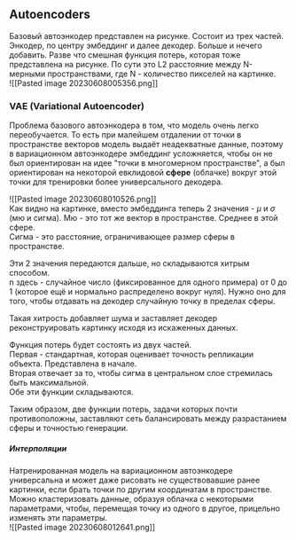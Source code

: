 ## Autoencoders  
Базовый автоэнкодер представлен на рисунке. Состоит из трех частей. Энкодер, по центру эмбеддинг и далее декодер. Больше и нечего добавить. Разве что смешная функция потерь, которая тоже представлена на рисунке. По сути это L2 расстояние между N-мерными пространствами, где N - количество пикселей на картинке.  
![[Pasted image 20230608005356.png]]  
  
### VAE (Variational Autoencoder)  
Проблема базового автоэнкодера в том, что модель очень легко переобучается. То есть при малейшем отдалении от точки в пространстве векторов модель выдаёт неадекватные данные, поэтому в вариационном автоэнкодере эмбеддинг усложняется, чтобы он не был ориентирован на идее "точки в многомерном пространстве", а был ориентирован на некоторой евклидовой **сфере** (облачке) вокруг этой точки для тренировки более универсального декодера.  
  
![[Pasted image 20230608010526.png]]  
Как видно на картинке, вместо эмбеддинга теперь 2 значения - $\mu$ и $\sigma$ (мю и сигма). Мю - это тот же вектор в пространстве. Среднее в этой сфере.  
Сигма - это расстояние, ограничивающее размер сферы в пространстве.  
  
Эти 2 значения передаются дальше, но складываются хитрым способом.   
n здесь - случайное число (фиксированное для одного примера) от 0 до 1 (которое ещё и нормально распределено вокруг нуля). Нужно оно для того, чтобы отдавать на декодер случайную точку в пределах сферы.   
  
Такая хитрость добавляет шума и заставляет декодер реконструировать картинку исходя из искаженных данных.  
  
Функция потерь будет состоять из двух частей.   
Первая - стандартная, которая оценивает точность репликации объекта. Представлена в начале.  
Вторая отвечает за то, чтобы сигма в центральном слое стремилась быть максимальной.  
Обе эти функции складываются.  
  
Таким образом, две функции потерь, задачи которых почти противоположны, заставляют сеть балансировать между разрастанием сферы и точностью генерации.  
  
##### Интерполяции  
Натренированная модель на вариационном автоэнкодере универсальна и может даже рисовать не существовавшие ранее картинки, если брать точки по другим координатам в пространстве. Можно кластеризовать данные, образуя облачка с некоторыми параметрами, чтобы, перемещая точку из одного в другое, прицельно изменять эти параметры.  
![[Pasted image 20230608012641.png]]